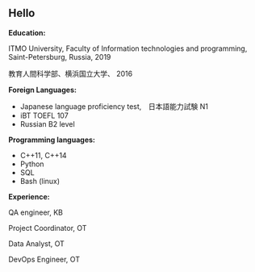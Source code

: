 ## Hello

<!--
**anuushka/anuushka** is a ✨ _special_ ✨ repository because its `README.md` (this file) appears on your GitHub profile.
-->


**Education:**

ITMO University, Faculty of Information technologies and programming, Saint-Petersburg, Russia, 2019

教育人間科学部、横浜国立大学、 2016

**Foreign Languages:**

<ul>
  <li>Japanese language proficiency test,　日本語能力試験 N1</li>
  <li>iBT TOEFL 107</li>
  <li>Russian B2 level</li>
</ul>

**Programming languages:**
<ul>
  <li>C++11, C++14</li>
  <li>Python</li>
  <li>SQL</li>
  <li>Bash (linux)</li>
</ul>

**Experience:**

QA engineer, KB

Project Coordinator, OT 

Data Analyst, OT 

DevOps Engineer, OT 
